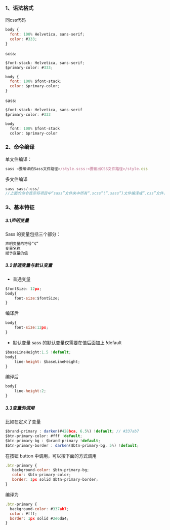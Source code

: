 ### 1、语法格式
同css代码
```javascript
body {
  font: 100% Helvetica, sans-serif;
  color: #333;
}
```
scss:
```javascript
$font-stack: Helvetica, sans-serif;
$primary-color: #333;

body {
  font: 100% $font-stack;
  color: $primary-color;
}
```
sass:
```javascript
$font-stack: Helvetica, sans-serif
$primary-color: #333

body 
  font: 100% $font-stack
  color: $primary-color
```
### 2、命令编译
单文件编译：
```javascript
sass <要编译的Sass文件路径>/style.scss:<要输出CSS文件路径>/style.css
```
多文件编译
```javascript
sass sass/:css/
//上面的命令表示将项目中“sass”文件夹中所有“.scss”(“.sass”)文件编译成“.css”文件，并且将这些 CSS 文件都放在项目中“css”文件夹中
```


### 3、基本特征
##### 3.1声明变量
Sass 的变量包括三个部分：
```javascript
声明变量的符号“$”
变量名称
赋予变量的值
```
##### 3.2普通变量与默认变量
- 普通变量
```javascript
$fontSize: 12px;
body{
    font-size:$fontSize;
}
```
编译后
```javascript
body{
    font-size:12px;
}
```
- 默认变量
sass 的默认变量仅需要在值后面加上 !default 
```javascript
$baseLineHeight:1.5 !default;
body{
    line-height: $baseLineHeight; 
}
```
编译后
```javascript
body{
    line-height:2;
}
```
##### 3.3变量的调用
比如在定义了变量
```javascript
$brand-primary : darken(#428bca, 6.5%) !default; // #337ab7
$btn-primary-color: #fff !default;
$btn-primary-bg : $brand-primary !default;
$btn-primary-border : darken($btn-primary-bg, 5%) !default;
```
在按钮 button 中调用，可以按下面的方式调用
```javascript
.btn-primary {
   background-color: $btn-primary-bg;
   color: $btn-primary-color;
   border: 1px solid $btn-primary-border;
}
```
编译为
```javascript
.btn-primary {
  background-color: #337ab7;
  color: #fff;
  border: 1px solid #2e6da4;
}
```


